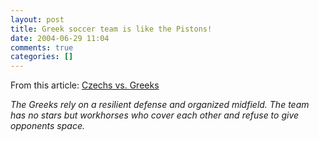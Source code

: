 ```yaml
---
layout: post
title: Greek soccer team is like the Pistons!
date: 2004-06-29 11:04
comments: true
categories: []
---
```

From this article: 
<a href="http://story.news.yahoo.com/news?tmpl=story&cid=687&ncid=1356&e=1&u=/ap/20040628/ap_on_sp_so_ne/soc_euro_2004_rdp">Czechs vs. Greeks</a>

<i>The Greeks rely on a resilient defense and organized midfield. The team has no stars but workhorses who cover each other and refuse to give opponents space.</i>
